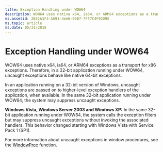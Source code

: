 ```yaml
---
title: Exception Handling under WOW64
description: WOW64 uses native x64, ia64, or ARM64 exceptions as a transport for x86 exceptions. Therefore, in a 32-bit application running under WOW64, uncaught exceptions behave like native 64-bit exceptions.
ms.assetid: 2EE1A1F3-A691-4ee6-9587-7FF7C4F9DD98
ms.topic: article
ms.date: 05/31/2018
---
```


# Exception Handling under WOW64

WOW64 uses native x64, ia64, or ARM64 exceptions as a transport for x86 exceptions. Therefore, in a 32-bit application running under WOW64, uncaught exceptions behave like native 64-bit exceptions.

In an application running on a 32-bit version of Windows, uncaught exceptions are passed on to higher-level exception handlers of the application, when available. In the same 32-bit application running under WOW64, the system may suppress uncaught exceptions.

**Windows Vista, Windows Server 2003 and Windows XP:** In the same 32-bit application running under WOW64, the system calls the exception filters but may suppress uncaught exceptions without invoking the associated handlers. This behavior changed starting with Windows Vista with Service Pack 1 (SP1).

For more information about uncaught exceptions in window procedures, see the [WindowProc](/previous-versions/windows/desktop/legacy/ms633573(v=vs.85)) function.

 

 